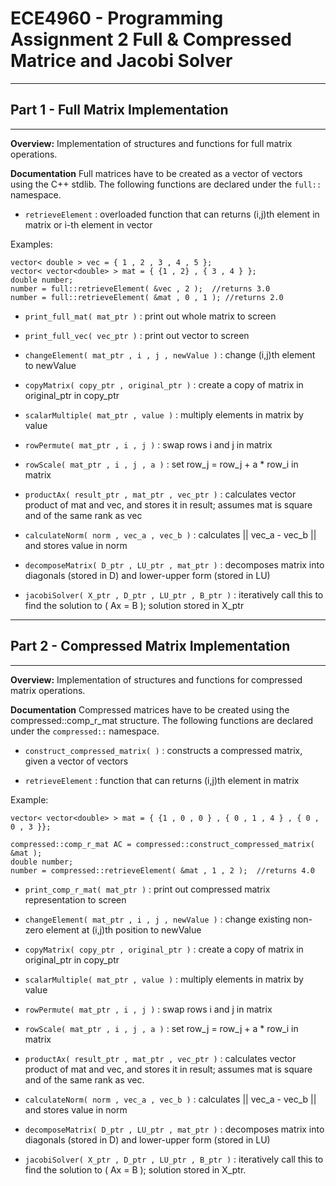 # ECE4960 - Programming Assignment 2 Full & Compressed Matrice and Jacobi Solver

***************************************************************************
## Part 1 - Full Matrix Implementation
***************************************************************************

**Overview:**
Implementation of structures and functions for full matrix operations.

**Documentation** 
Full matrices have to be created as a vector of vectors using the C++ stdlib.
The following functions are declared under the `full::` namespace.

- `retrieveElement` : overloaded function that can returns (i,j)th element in matrix or i-th element in vector

Examples:
```
vector< double > vec = { 1 , 2 , 3 , 4 , 5 };
vector< vector<double> > mat = { {1 , 2} , { 3 , 4 } };
double number;
number = full::retrieveElement( &vec , 2 );  //returns 3.0
number = full::retrieveElement( &mat , 0 , 1 ); //returns 2.0
```

- `print_full_mat( mat_ptr )` : print out whole matrix to screen
- `print_full_vec( vec_ptr )` : print out vector to screen

- `changeElement( mat_ptr , i , j , newValue )` : change (i,j)th element to newValue

- `copyMatrix( copy_ptr , original_ptr )` : create a copy of matrix in original_ptr in copy_ptr

- `scalarMultiple( mat_ptr , value )` : multiply elements in matrix by value

- `rowPermute( mat_ptr , i , j )` : swap rows i and j in matrix

- `rowScale( mat_ptr , i , j , a )` : set row_j = row_j + a * row_i in matrix

- `productAx( result_ptr , mat_ptr , vec_ptr )` : calculates vector product of mat and vec, and stores it in result; assumes mat is square and of the same rank as vec

- `calculateNorm( norm , vec_a , vec_b )` : calculates || vec_a - vec_b || and stores value in norm

- `decomposeMatrix( D_ptr , LU_ptr , mat_ptr )` : decomposes matrix into diagonals (stored in D) and lower-upper form (stored in LU)

- `jacobiSolver( X_ptr , D_ptr , LU_ptr , B_ptr )` : iteratively call this to find the solution to ( Ax = B ); solution stored in X_ptr

***************************************************************************
## Part 2 - Compressed Matrix Implementation
***************************************************************************

**Overview:**
Implementation of structures and functions for compressed matrix operations.

**Documentation** 
Compressed matrices have to be created using the compressed::comp_r_mat structure.
The following functions are declared under the `compressed::` namespace.

- `construct_compressed_matrix( )` : constructs a compressed matrix, given a vector of vectors

- `retrieveElement` : function that can returns (i,j)th element in matrix

Example:
```
vector< vector<double> > mat = { {1 , 0 , 0 } , { 0 , 1 , 4 } , { 0 , 0 , 3 }};

compressed::comp_r_mat AC = compressed::construct_compressed_matrix( &mat );
double number;
number = compressed::retrieveElement( &mat , 1 , 2 );  //returns 4.0
``` 

- `print_comp_r_mat( mat_ptr )` : print out compressed matrix representation to screen

- `changeElement( mat_ptr , i , j , newValue )` : change existing non-zero element at (i,j)th position to newValue

- `copyMatrix( copy_ptr , original_ptr )` : create a copy of matrix in original_ptr in copy_ptr

- `scalarMultiple( mat_ptr , value )` : multiply elements in matrix by value

- `rowPermute( mat_ptr , i , j )` : swap rows i and j in matrix

- `rowScale( mat_ptr , i , j , a )` : set row_j = row_j + a * row_i in matrix

- `productAx( result_ptr , mat_ptr , vec_ptr )` : calculates vector product of mat and vec, and stores it in result; assumes mat is square and of the same rank as vec.

- `calculateNorm( norm , vec_a , vec_b )` : calculates || vec_a - vec_b || and stores value in norm

- `decomposeMatrix( D_ptr , LU_ptr , mat_ptr )` : decomposes matrix into diagonals (stored in D) and lower-upper form (stored in LU)

- `jacobiSolver( X_ptr , D_ptr , LU_ptr , B_ptr )` : iteratively call this to find the solution to ( Ax = B ); solution stored in X_ptr.